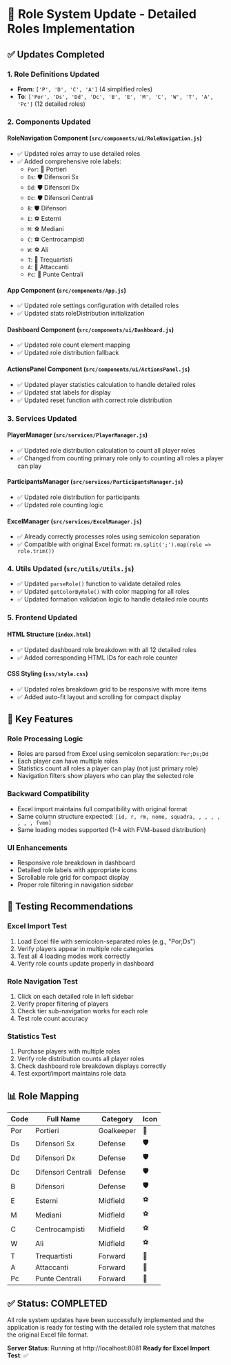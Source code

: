 # 🔄 Role System Update - Detailed Roles Implementation

## ✅ Updates Completed

### 1. **Role Definitions Updated**
- **From**: `['P', 'D', 'C', 'A']` (4 simplified roles)
- **To**: `['Por', 'Ds', 'Dd', 'Dc', 'B', 'E', 'M', 'C', 'W', 'T', 'A', 'Pc']` (12 detailed roles)

### 2. **Components Updated**

#### **RoleNavigation Component** (`src/components/ui/RoleNavigation.js`)
- ✅ Updated roles array to use detailed roles
- ✅ Added comprehensive role labels:
  - `Por`: 🥅 Portieri
  - `Ds`: 🛡️ Difensori Sx
  - `Dd`: 🛡️ Difensori Dx
  - `Dc`: 🛡️ Difensori Centrali
  - `B`: 🛡️ Difensori
  - `E`: ⚽ Esterni
  - `M`: ⚽ Mediani
  - `C`: ⚽ Centrocampisti
  - `W`: ⚽ Ali
  - `T`: 🚀 Trequartisti
  - `A`: 🚀 Attaccanti
  - `Pc`: 🚀 Punte Centrali

#### **App Component** (`src/components/App.js`)
- ✅ Updated role settings configuration with detailed roles
- ✅ Updated stats roleDistribution initialization

#### **Dashboard Component** (`src/components/ui/Dashboard.js`)
- ✅ Updated role count element mapping
- ✅ Updated role distribution fallback

#### **ActionsPanel Component** (`src/components/ui/ActionsPanel.js`)
- ✅ Updated player statistics calculation to handle detailed roles
- ✅ Updated stat labels for display
- ✅ Updated reset function with correct role distribution

### 3. **Services Updated**

#### **PlayerManager** (`src/services/PlayerManager.js`)
- ✅ Updated role distribution calculation to count all player roles
- ✅ Changed from counting primary role only to counting all roles a player can play

#### **ParticipantsManager** (`src/services/ParticipantsManager.js`)
- ✅ Updated role distribution for participants
- ✅ Updated role counting logic

#### **ExcelManager** (`src/services/ExcelManager.js`)
- ✅ Already correctly processes roles using semicolon separation
- ✅ Compatible with original Excel format: `rm.split(';').map(role => role.trim())`

### 4. **Utils Updated** (`src/utils/Utils.js`)
- ✅ Updated `parseRole()` function to validate detailed roles
- ✅ Updated `getColorByRole()` with color mapping for all roles
- ✅ Updated formation validation logic to handle detailed role counts

### 5. **Frontend Updated**

#### **HTML Structure** (`index.html`)
- ✅ Updated dashboard role breakdown with all 12 detailed roles
- ✅ Added corresponding HTML IDs for each role counter

#### **CSS Styling** (`css/style.css`)
- ✅ Updated roles breakdown grid to be responsive with more items
- ✅ Added auto-fit layout and scrolling for compact display

## 🎯 Key Features

### **Role Processing Logic**
- Roles are parsed from Excel using semicolon separation: `Por;Ds;Dd`
- Each player can have multiple roles
- Statistics count all roles a player can play (not just primary role)
- Navigation filters show players who can play the selected role

### **Backward Compatibility**
- Excel import maintains full compatibility with original format
- Same column structure expected: `[id, r, rm, nome, squadra, , , , , , , , fvmm]`
- Same loading modes supported (1-4 with FVM-based distribution)

### **UI Enhancements**
- Responsive role breakdown in dashboard
- Detailed role labels with appropriate icons
- Scrollable role grid for compact display
- Proper role filtering in navigation sidebar

## 🔧 Testing Recommendations

### **Excel Import Test**
1. Load Excel file with semicolon-separated roles (e.g., "Por;Ds")
2. Verify players appear in multiple role categories
3. Test all 4 loading modes work correctly
4. Verify role counts update properly in dashboard

### **Role Navigation Test**
1. Click on each detailed role in left sidebar
2. Verify proper filtering of players
3. Check tier sub-navigation works for each role
4. Test role count accuracy

### **Statistics Test**
1. Purchase players with multiple roles
2. Verify role distribution counts all player roles
3. Check dashboard role breakdown displays correctly
4. Test export/import maintains role data

## 📊 Role Mapping

| Code | Full Name | Category | Icon |
|------|-----------|----------|------|
| Por  | Portieri | Goalkeeper | 🥅 |
| Ds   | Difensori Sx | Defense | 🛡️ |
| Dd   | Difensori Dx | Defense | 🛡️ |
| Dc   | Difensori Centrali | Defense | 🛡️ |
| B    | Difensori | Defense | 🛡️ |
| E    | Esterni | Midfield | ⚽ |
| M    | Mediani | Midfield | ⚽ |
| C    | Centrocampisti | Midfield | ⚽ |
| W    | Ali | Midfield | ⚽ |
| T    | Trequartisti | Forward | 🚀 |
| A    | Attaccanti | Forward | 🚀 |
| Pc   | Punte Centrali | Forward | 🚀 |

## ✅ Status: COMPLETED

All role system updates have been successfully implemented and the application is ready for testing with the detailed role system that matches the original Excel file format.

**Server Status**: Running at http://localhost:8081
**Ready for Excel Import Test**: ✅